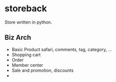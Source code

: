 # storeback
Store written in python.

## Biz Arch

* Basic Product safari, comments, tag, category, ...
* Shopping cart
* Order
* Member center
* Sale and promotion, discounts
* 
